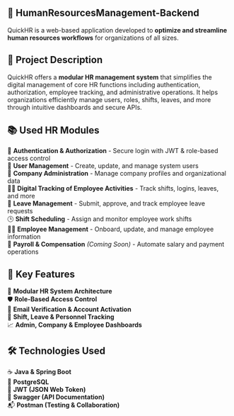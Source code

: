 ## 💼 HumanResourcesManagement-Backend

QuickHR is a web-based application developed to **optimize and streamline human resources workflows** for organizations of all sizes.


## 📌 Project Description

QuickHR offers a **modular HR management system** that simplifies the digital management of core HR functions including authentication, authorization, employee tracking, and administrative operations. It helps organizations efficiently manage users, roles, shifts, leaves, and more through intuitive dashboards and secure APIs.


## 📚 Used HR Modules

 🔐 **Authentication & Authorization** - Secure login with JWT & role-based access control  
 👥 **User Management** - Create, update, and manage system users  
 🏢 **Company Administration** - Manage company profiles and organizational data  
 🕵️‍♂️ **Digital Tracking of Employee Activities** - Track shifts, logins, leaves, and more  
 📝 **Leave Management** - Submit, approve, and track employee leave requests  
 🕒 **Shift Scheduling** - Assign and monitor employee work shifts  
 👨‍💼 **Employee Management** - Onboard, update, and manage employee information  
 🧾 **Payroll & Compensation** *(Coming Soon)* - Automate salary and payment operations  


## 🚀 Key Features

 📂 **Modular HR System Architecture**  
 🛡️ **Role-Based Access Control**  
 📧 **Email Verification & Account Activation**  
 📅 **Shift, Leave & Personnel Tracking**  
 📈 **Admin, Company & Employee Dashboards**  


## 🛠️ Technologies Used

 ☕ **Java & Spring Boot**  
 🐘 **PostgreSQL**  
 🔐 **JWT (JSON Web Token)**  
 📄 **Swagger (API Documentation)**  
 📬 **Postman (Testing & Collaboration)**  
